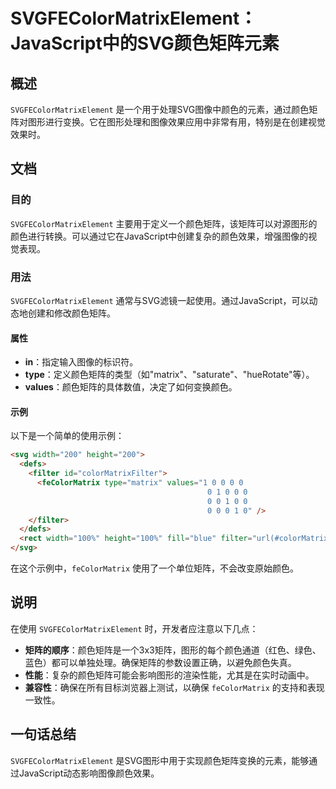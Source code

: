 <!--
Meta Description: # SVGFEColorMatrixElement：JavaScript中的SVG颜色矩阵元素 ## 概述 `SVGFEColorMatrixElement` 是一个用于处理SVG图像中颜色的元素，通过颜色矩阵对图形进行变换。它在图形处理和图像效果应用中非常有用，特别是在创建视觉效果时。 ## 文档...
Meta Keywords: svgfecolormatrixelement, filter, fecolormatrix, type, matrix
-->

# SVGFEColorMatrixElement：JavaScript中的SVG颜色矩阵元素

## 概述
`SVGFEColorMatrixElement` 是一个用于处理SVG图像中颜色的元素，通过颜色矩阵对图形进行变换。它在图形处理和图像效果应用中非常有用，特别是在创建视觉效果时。

## 文档
### 目的
`SVGFEColorMatrixElement` 主要用于定义一个颜色矩阵，该矩阵可以对源图形的颜色进行转换。可以通过它在JavaScript中创建复杂的颜色效果，增强图像的视觉表现。

### 用法
`SVGFEColorMatrixElement` 通常与SVG滤镜一起使用。通过JavaScript，可以动态地创建和修改颜色矩阵。

#### 属性
- **in**：指定输入图像的标识符。
- **type**：定义颜色矩阵的类型（如"matrix"、"saturate"、"hueRotate"等）。
- **values**：颜色矩阵的具体数值，决定了如何变换颜色。

#### 示例
以下是一个简单的使用示例：

```html
<svg width="200" height="200">
  <defs>
    <filter id="colorMatrixFilter">
      <feColorMatrix type="matrix" values="1 0 0 0 0 
                                            0 1 0 0 0 
                                            0 0 1 0 0 
                                            0 0 0 1 0" />
    </filter>
  </defs>
  <rect width="100%" height="100%" fill="blue" filter="url(#colorMatrixFilter)" />
</svg>
```

在这个示例中，`feColorMatrix` 使用了一个单位矩阵，不会改变原始颜色。

## 说明
在使用 `SVGFEColorMatrixElement` 时，开发者应注意以下几点：

- **矩阵的顺序**：颜色矩阵是一个3x3矩阵，图形的每个颜色通道（红色、绿色、蓝色）都可以单独处理。确保矩阵的参数设置正确，以避免颜色失真。
- **性能**：复杂的颜色矩阵可能会影响图形的渲染性能，尤其是在实时动画中。
- **兼容性**：确保在所有目标浏览器上测试，以确保 `feColorMatrix` 的支持和表现一致性。

## 一句话总结
`SVGFEColorMatrixElement` 是SVG图形中用于实现颜色矩阵变换的元素，能够通过JavaScript动态影响图像颜色效果。